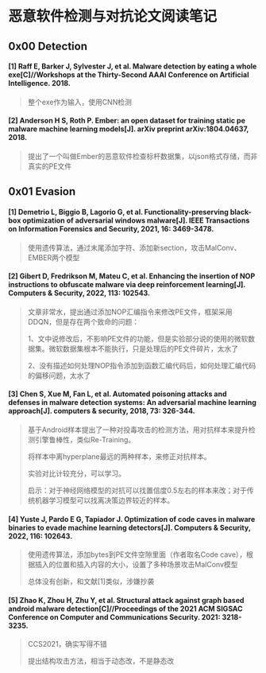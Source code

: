# 恶意软件检测与对抗论文阅读笔记

## 0x00 Detection

#### [1] Raff E, Barker J, Sylvester J, et al. Malware detection by eating a whole exe[C]//Workshops at the Thirty-Second AAAI Conference on Artificial Intelligence. 2018.
> 整个exe作为输入，使用CNN检测
#### [2] Anderson H S, Roth P. Ember: an open dataset for training static pe malware machine learning models[J]. arXiv preprint arXiv:1804.04637, 2018.
> 提出了一个叫做Ember的恶意软件检查标杆数据集，以json格式存储，而非真实的PE文件

## 0x01 Evasion

#### [1] Demetrio L, Biggio B, Lagorio G, et al. Functionality-preserving black-box optimization of adversarial windows malware[J]. IEEE Transactions on Information Forensics and Security, 2021, 16: 3469-3478.
> 使用遗传算法，通过末尾添加字符、添加新section，攻击MalConv、EMBER两个模型

#### [2] Gibert D, Fredrikson M, Mateu C, et al. Enhancing the insertion of NOP instructions to obfuscate malware via deep reinforcement learning[J]. Computers & Security, 2022, 113: 102543.
> 文章非常水，提出通过添加NOP汇编指令来修改PE文件，框架采用DDQN，但是存在两个致命的问题：
> 
> 1、文中说修改后，不影响PE文件的功能，但是实验部分说的使用的微软数据集。微软数据集根本不能执行，只是处理后的PE文件碎片，太水了
> 
> 2、没有描述如何处理NOP指令添加到函数汇编代码后，如何处理汇编代码的偏移问题，太水了

#### [3] Chen S, Xue M, Fan L, et al. Automated poisoning attacks and defenses in malware detection systems: An adversarial machine learning approach[J]. computers & security, 2018, 73: 326-344.
> 基于Android样本提出了一种对投毒攻击的检测方法，用对抗样本来提升检测引擎鲁棒性，类似Re-Training。
> 
> 将样本中离hyperplane最远的两种样本，来修正对抗样本。
> 
> 实验对比计较充分，可以学习。
> 
> 启示：对于神经网络模型的对抗可以找置信度0.5左右的样本来改；对于传统机器学习模型可以找离决策边界较近的样本。

#### [4] Yuste J, Pardo E G, Tapiador J. Optimization of code caves in malware binaries to evade machine learning detectors[J]. Computers & Security, 2022, 116: 102643.
> 使用遗传算法，添加bytes到PE文件空隙里面（作者取名Code cave），根据插入的位置和插入内容的大小，设置了多种场景攻击MalConv模型
> 
> 总体没有创新，和文献[1]类似，涉嫌抄袭

#### [5] Zhao K, Zhou H, Zhu Y, et al. Structural attack against graph based android malware detection[C]//Proceedings of the 2021 ACM SIGSAC Conference on Computer and Communications Security. 2021: 3218-3235.
> CCS2021，确实写得不错
> 
> 提出结构攻击方法，相当于动态改，不是静态改
